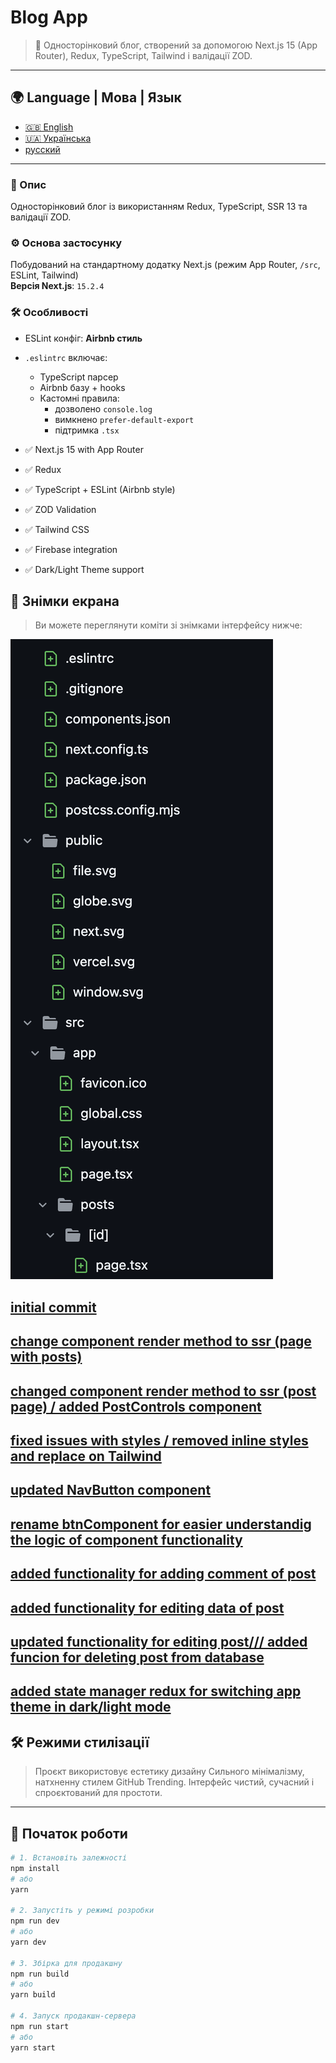 # Blog App

> 🧠 Односторінковий блог, створений за допомогою Next.js 15 (App Router), Redux, TypeScript, Tailwind і валідації ZOD.

---
## 🌍 Language | Мова | Язык

- [🇬🇧 English ](./../../../README.MD)
- [🇺🇦 Українська](./README.MD)
- [русский](./../ru/README.MD)

---

### 🧾 Опис
Односторінковий блог із використанням Redux, TypeScript, SSR 13 та валідації ZOD.

### ⚙️ Основа застосунку
Побудований на стандартному додатку Next.js (режим App Router, `/src`, ESLint, Tailwind)  
**Версія Next.js**: `15.2.4`

### 🛠 Особливості
- ESLint конфіг: **Airbnb стиль**
- `.eslintrc` включає:
    - TypeScript парсер
    - Airbnb базу + hooks
    - Кастомні правила:
        - дозволено `console.log`
        - вимкнено `prefer-default-export`
        - підтримка `.tsx`


- ✅ Next.js 15 with App Router
- ✅ Redux
- ✅ TypeScript + ESLint (Airbnb style)
- ✅ ZOD Validation
- ✅ Tailwind CSS
- ✅ Firebase integration
- ✅ Dark/Light Theme support


## 📸 Знімки екрана

> Ви можете переглянути коміти зі знімками інтерфейсу нижче:


![Home Screenshot](./../../screenshots/init.png)
## [initial commit](https://github.com/rocolusso/kit-global-test-challenge/commit/d95b228debda8e20caac5d809f16e98869abcecf)

## [change component render method to ssr (page with posts)](https://github.com/rocolusso/kit-global-test-challenge/commit/d95b228debda8e20caac5d809f16e98869abcecf)

## [changed component render method to ssr (post page) / added PostControls component](https://github.com/rocolusso/kit-global-test-challenge/commit/d95b228debda8e20caac5d809f16e98869abcecf)

## [fixed issues with styles / removed inline styles and replace on Tailwind](https://github.com/rocolusso/kit-global-test-challenge/commit/f822e3bff86c74d4cb5b5e660304ee51015f1d64)

## [updated NavButton component](https://github.com/rocolusso/kit-global-test-challenge/commit/c2717dffac1d80360d3fb4ca47e03f5610f37a20)

## [rename btnComponent for easier understandig the logic of component functionality](https://github.com/rocolusso/kit-global-test-challenge/commit/ff13eb906b65e1fcd5316899a2c1d8fd3913910d)

## [added functionality for adding comment of post](https://github.com/rocolusso/kit-global-test-challenge/commit/2a4d2d31d1af725d9cd51cd535d02fa2418c6366)

## [added functionality for editing data of post](https://github.com/rocolusso/kit-global-test-challenge/commit/93d2ddab54370e5dca9859f899a7dc0dcb8e2229)


## [updated functionality for editing post/// added funcion for deleting post from database](https://github.com/rocolusso/kit-global-test-challenge/commit/e97256757a756f309552adef8eaf75bb65e64f45)

## [added state manager redux for switching app theme in dark/light mode](https://github.com/rocolusso/kit-global-test-challenge/commit/446f48818760aa48c4403c4586c6fe64b9e88062)



## 🛠 Режими стилізації

> Проєкт використовує естетику дизайну Сильного мінімалізму, натхненну стилем GitHub Trending. Інтерфейс чистий, сучасний і спроєктований для простоти.


---

## 🚀 Початок роботи

```zsh
# 1. Встановіть залежності
npm install
# або
yarn

# 2. Запустіть у режимі розробки
npm run dev
# або
yarn dev

# 3. Збірка для продакшну
npm run build
# або
yarn build

# 4. Запуск продакшн-сервера
npm run start
# або
yarn start
